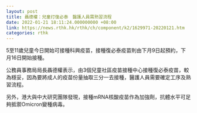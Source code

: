 ```yaml
---
layout: post
title: 聶德權：兒童打復必泰　醫護人員需熟習流程
date: 2022-01-21 18:11:24.000000000 +08:00
link: https://news.rthk.hk/rthk/ch/component/k2/1629971-20220121.htm
categories: rthk
---
```


5至11歲兒童今日開始可接種科興疫苗，接種復必泰疫苗則由下月9日起預約，下月16日開始接種。

公務員事務局局長聶德權表示，由3個兒童社區疫苗接種中心接種復必泰疫苗，較為穩妥，因為要將成人的疫苗份量抽取三分一去接種，醫護人員需要確定工序及熟習流程。

另外，港大與中大研究團隊發現，接種mRNA核酸疫苗作為加強劑，抗體水平可足夠抵禦Omicron變種病毒。
